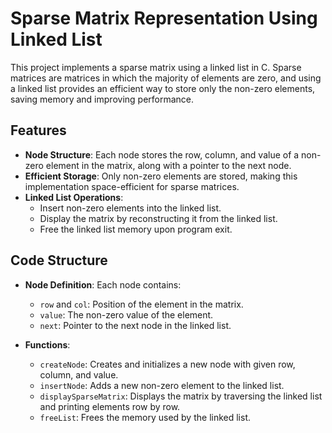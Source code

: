 # Sparse Matrix Representation Using Linked List

This project implements a sparse matrix using a linked list in C. Sparse matrices are matrices in which the majority of elements are zero, and using a linked list provides an efficient way to store only the non-zero elements, saving memory and improving performance.

## Features

- **Node Structure**: Each node stores the row, column, and value of a non-zero element in the matrix, along with a pointer to the next node.
- **Efficient Storage**: Only non-zero elements are stored, making this implementation space-efficient for sparse matrices.
- **Linked List Operations**:
  - Insert non-zero elements into the linked list.
  - Display the matrix by reconstructing it from the linked list.
  - Free the linked list memory upon program exit.

## Code Structure

- **Node Definition**: Each node contains:
  - `row` and `col`: Position of the element in the matrix.
  - `value`: The non-zero value of the element.
  - `next`: Pointer to the next node in the linked list.
  
- **Functions**:
  - `createNode`: Creates and initializes a new node with given row, column, and value.
  - `insertNode`: Adds a new non-zero element to the linked list.
  - `displaySparseMatrix`: Displays the matrix by traversing the linked list and printing elements row by row.
  - `freeList`: Frees the memory used by the linked list.

